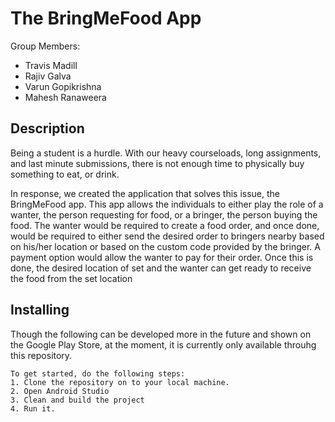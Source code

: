 # The BringMeFood App
Group Members:
- Travis Madill
- Rajiv Galva
- Varun Gopikrishna
- Mahesh Ranaweera

## Description
Being a student is a hurdle. With our heavy courseloads, long assignments, and last minute submissions, there is not enough time to physically buy
something to eat, or drink. 

In response, we created the application that solves this issue, the BringMeFood app. This app allows the individuals to either play the role of a wanter, the person requesting for food, or a bringer, the person buying the food. The wanter would be required to create a food order, and once done, would be required to either send the desired order to bringers nearby based on his/her location or based on the custom code provided by the bringer. A payment option would allow the wanter to pay for their order. Once this is done, the desired location of set and the wanter can get ready to receive the food from the set location

## Installing
Though the following can be developed more in the future and shown on the Google Play Store, at the moment, it is currently only available throuhg this repository. 

    To get started, do the following steps:
    1. Clone the repository on to your local machine.
    2. Open Android Studio
    3. Clean and build the project
    4. Run it.
